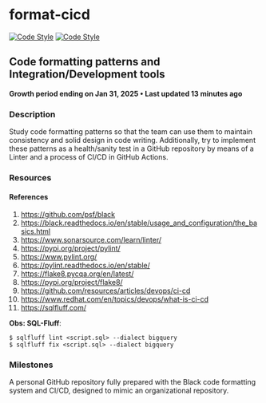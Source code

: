 # format-cicd

[![Code Style](https://img.shields.io/badge/code%20style-black-000000.svg)](https://github.com/psf/black)
[![Code Style](https://img.shields.io/badge/linting-pylint-yellowgreen)](https://pylint.readthedocs.io/en/stable/)

## Code formatting patterns and Integration/Development tools
__Growth period ending on Jan 31, 2025 • Last updated 13 minutes ago__

### Description

Study code formatting patterns so that the team can use them to maintain consistency and solid design in code writing. Additionally, try to implement these patterns as a health/sanity test in a GitHub repository by means of a Linter and a process of CI/CD in GitHub Actions.


### Resources

#### References
1. https://github.com/psf/black
2. https://black.readthedocs.io/en/stable/usage_and_configuration/the_basics.html
3. https://www.sonarsource.com/learn/linter/
4. https://pypi.org/project/pylint/
5. https://www.pylint.org/
6. https://pylint.readthedocs.io/en/stable/
7. https://flake8.pycqa.org/en/latest/
8. https://pypi.org/project/flake8/
9. https://github.com/resources/articles/devops/ci-cd
10. https://www.redhat.com/en/topics/devops/what-is-ci-cd
11. https://sqlfluff.com/

__Obs: SQL-Fluff__:
```
$ sqlfluff lint <script.sql> --dialect bigquery
$ sqlfluff fix <script.sql> --dialect bigquery
```

### Milestones

A personal GitHub repository fully prepared with the Black code formatting system and CI/CD, designed to mimic an organizational repository.